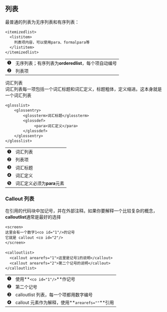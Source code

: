 ## 列表

最普通的列表为无序列表和有序列表：

```shell
<itemizedlist> 
  <listitem>
    列表项内容，可以使用para、formalpara等
  </listitem>
</itemizedlist>
```

|                                               |                                                     |
|:----------------------------------------------|:----------------------------------------------------|
| [![1](images/callouts/1.png)](#docbook-li-01) | 无序列表；有序列表为**orderedlist**，每个项自动编号 |
| [![2](images/callouts/2.png)](#docbook-li-02) | 列表项                                              |

词汇列表  
词汇列表每一项包括一个词汇标题和词汇定义，标题粗体，定义缩进。这本身就是一个词汇列表

```shell
<glosslist>
    <glossentry>
        <glossterm>词汇标题</glossterm>
        <glossdef>
             <para>词汇定义</para>
        </glossdef>
    </glossentry>
</glosslist>      
```

|                                               |                            |
|:----------------------------------------------|:---------------------------|
| [![1](images/callouts/1.png)](#docbook-li-11) | 词汇列表                   |
| [![2](images/callouts/2.png)](#docbook-li-12) | 列表项                     |
| [![3](images/callouts/3.png)](#docbook-li-13) | 词汇标题                   |
| [![4](images/callouts/4.png)](#docbook-li-14) | 词汇定义                   |
| [![5](images/callouts/5.png)](#docbook-li-15) | 词汇定义必须为**para**元素 |

### Callout 列表

在引用的代码块中加记号，并在外部注释。如果你要解释一个比较复杂的概念，**calloutlist**通常是最好的选择

```shell
<screen>
这里会有一个数字1<co id="1"/>的记号
它就是 callout <co id="2"/>   
</screen>

<calloutlist>  
  <callout arearefs="1">这里是记号1的说明</callout>
  <callout arearefs="2">第二个记号的说明</callout>    
</calloutlist>    
```

|                                              |                                                 |
|:---------------------------------------------|:------------------------------------------------|
| [![1](images/callouts/1.png)](#docbook-cl01) | 使用**`<co id="1"/>`**作记号                    |
| [![2](images/callouts/2.png)](#docbook-cl03) | 第二个记号                                      |
| [![3](images/callouts/3.png)](#docbook-cl04) | calloutlist 列表，每一个项都用数字编号          |
| [![4](images/callouts/4.png)](#docbook-cl02) | callout 元素作为解释，使用**`arearefs=""`**引用 |
